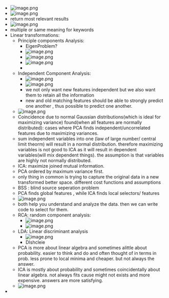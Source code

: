 - ![image.png](../assets/image_1742003352161_0.png)
- ![image.png](../assets/image_1742003907843_0.png)
- return most relevant results
- ![image.png](../assets/image_1742052318929_0.png)
- multiple or same meaning for keywords
- Linear transformations:
	- Principle components Analysis:
		- EigenProblem?
		- ![image.png](../assets/image_1742054344119_0.png)
		- ![image.png](../assets/image_1745875933665_0.png)
		- ![image.png](../assets/image_1745876076705_0.png)
		-
	- Independent Component Analysis:
		- ![image.png](../assets/image_1742079498221_0.png)
		- ![image.png](../assets/image_1742080508414_0.png)
		- we not only want new features independent but we also want them to retain all the information
		- new and old matching features should be able to strongly predict one another , thus possible to predict one another.
	- ![image.png](../assets/image_1742082487695_0.png)
	- Coincidence due to normal Gaussian distributions(which is ideal for maximizing variance) found(when all features are normally distributed): cases where PCA finds independent/uncorrelated features due to maximizing variances.
	- sum independent variables into one (law of large number/ central limit theorm) will result in a normal distribution. therefore maximizing variables is not good to ICA as it will result in dependent variables(will mix dependent things). the assumption is that variables are highly not normally distributed.
	- ICA: maximize joined mutual information.
	- PCA ordered by maximum variance first.
	- only thing in common is trying to capture the original data in a new transformed better space. different cost functions and assumptions
	- BSS : blind source seperation problem
	- PCA finds global features , while ICA finds local selectors/ features
	- ![image.png](../assets/image_1742086736105_0.png)
	- both help you understand and analyze the data. then we can write code to select for them.
	- RCA: random component analysis:
		- ![image.png](../assets/image_1742087807220_0.png)
		- ![image.png](../assets/image_1742088012757_0.png)
	- LDA: Linear discriminant analysis
		- ![image.png](../assets/image_1742088640433_0.png)
		- DIshcleie
	- PCA is more about linear algebra and sometimes alittle about probability. easier to think and do and often thought of in terms in prob. less prone to local minima and cheaper. but not always the answer.
	- ICA is mostly about probability and sometimes coincidentally about linear algebra. not always fits cause might not exists and more expensive. answers are more satisfying.
	- ![image.png](../assets/image_1742090131571_0.png)
-